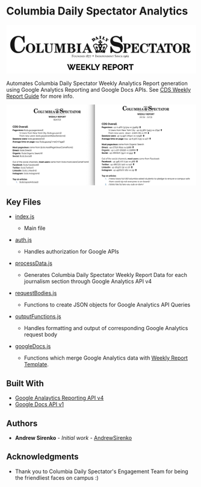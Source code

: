 # Columbia Daily Spectator Analytics

![CDS Weekly Report Logo](./images/../Images/CDS_Weekly_Report_Logo.png)

Automates Columbia Daily Spectator Weekly Analytics Report generation using Google Analytics Reporting and Google Docs APIs. See [CDS Weekly Report Guide](./CDS_Analytics_Overview/[CDS]%20Weekly%20Report%20Guide.pdf) for more info.

![Example](./Images/Weekly_Report_demo.png)

## Key Files

-   [index.js](./index.js)
    -   Main file
-   [auth.js](./auth.js)
    -   Handles authorization for Google APIs
-   [processData.js](./processData.js)

    -   Generates Columbia Daily Spectator Weekly Report Data for each journalism section through Google Analytics API v4

-   [requestBodies.js](./requestBodies.js)
    -   Functions to create JSON objects for Google Analytics API Queries
-   [outputFunctions.js](./outputFunctions.js)
    -   Handles formatting and output of corresponding Google Analytics request body
-   [googleDocs.js](./googleDocs.js)
    -   Functions which merge Google Analytics data with [Weekly Report Template](./CDS_Analytics_Overview/TEMPLATE%20[CDS]%20Weekly%20Report.docx).

## Built With

-   [Google Analaytics Reporting API v4](https://developers.google.com/analytics/devguides/reporting/core/v4)
-   [Google Docs API v1](https://developers.google.com/docs/api)

## Authors

-   **Andrew Sirenko** - _Initial work_ - [AndrewSirenko](https://github.com/AndrewSirenko)

## Acknowledgments

-   Thank you to Columbia Daily Spectator's Engagement Team for being the friendliest faces on campus :)
